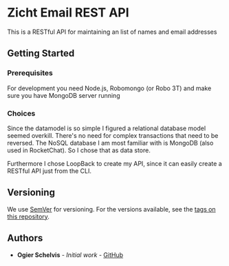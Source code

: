 # Zicht Email REST API

This is a RESTful API for maintaining an list of names and email addresses

## Getting Started

### Prerequisites

For development you need Node.js, Robomongo (or Robo 3T) and make sure you have MongoDB server running 

### Choices

Since the datamodel is so simple I figured a relational database model seemed overkill.
There's no need for complex transactions that need to be reversed.
The NoSQL database I am most familiar with is MongoDB (also used in RocketChat). 
So I chose that as data store.

Furthermore I chose LoopBack to create my API, since it can easily create a RESTful API just from the CLI.

## Versioning

We use [SemVer](http://semver.org/) for versioning. For the versions available, see the [tags on this repository](https://github.com/your/project/tags). 

## Authors

* **Ogier Schelvis** - *Initial work* - [GitHub](https://github.com/ogierschelvis)
